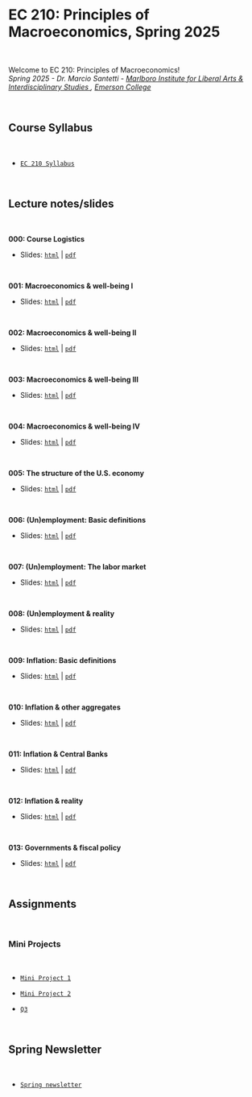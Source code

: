 # EC 210: Principles of Macroeconomics, Spring 2025

<br>

Welcome to EC 210: Principles of Macroeconomics!<br>
*Spring 2025 - Dr. Marcio Santetti - [Marlboro Institute for Liberal Arts & Interdisciplinary Studies ](https://emerson.edu/academics/schools-labs-and-centers/marlboro-institute), [Emerson College](https://www.emerson.edu/)*

<br>

## Course Syllabus

<br>

  - [`EC 210 Syllabus`](https://raw.githack.com/marciosantetti/ec210-sp25/main/syllabus/syllabus-ec210-spring25.pdf)

<br>


## Lecture notes/slides


<br>

**000: Course Logistics**

  - Slides: [`html`](https://raw.githack.com/marciosantetti/ec210-sp25/main/lectures/000-logistics/000-logistics.html) | [`pdf`](https://raw.githack.com/marciosantetti/ec210-sp25/main/lectures/000-logistics/000-logistics.pdf)


<br>

**001: Macroeconomics & well-being I**

  - Slides: [`html`](https://raw.githack.com/marciosantetti/ec210-sp25/refs/heads/main/lectures/001-big-picture/001-big-picture.html) | [`pdf`](https://raw.githack.com/marciosantetti/ec210-sp25/main/lectures/001-big-picture/001-big-picture-1.pdf)

<br>

**002: Macroeconomics & well-being II**

  - Slides: [`html`](https://raw.githack.com/marciosantetti/ec210-sp25/refs/heads/main/lectures/001-big-picture/001-big-picture-2.html) | [`pdf`](https://raw.githack.com/marciosantetti/ec210-sp25/main/lectures/001-big-picture/001-big-picture-2.pdf)

<br>

**003: Macroeconomics & well-being III**

  - Slides: [`html`](https://raw.githack.com/marciosantetti/ec210-sp25/refs/heads/main/lectures/001-big-picture/001-big-picture-3.html) | [`pdf`](https://raw.githack.com/marciosantetti/ec210-sp25/main/lectures/001-big-picture/001-big-picture-3.pdf)

<br>

**004: Macroeconomics & well-being IV**

  - Slides: [`html`](https://raw.githack.com/marciosantetti/ec210-sp25/refs/heads/main/lectures/001-big-picture/001-big-picture-4.html) | [`pdf`](https://raw.githack.com/marciosantetti/ec210-sp25/main/lectures/001-big-picture/001-big-picture-4.pdf)


<br>

**005: The structure of the U.S. economy**

  - Slides: [`html`](https://raw.githack.com/marciosantetti/ec210-sp25/refs/heads/main/lectures/002-us-economy/002-us-economy.html) | [`pdf`](https://raw.githack.com/marciosantetti/ec210-sp25/refs/heads/main/lectures/002-us-economy/002-us-economy.pdf)

<br>

**006: (Un)employment: Basic definitions**

  - Slides: [`html`](https://raw.githack.com/marciosantetti/ec210-sp25/refs/heads/main/lectures/003-unemployment/003-unemp-1.html) | [`pdf`](https://raw.githack.com/marciosantetti/ec210-sp25/refs/heads/main/lectures/003-unemployment/003-unemp-1.pdf)

<br>

**007: (Un)employment: The labor market**

  - Slides: [`html`](https://raw.githack.com/marciosantetti/ec210-sp25/refs/heads/main/lectures/003-unemployment/003-unemp-2.html) | [`pdf`](https://raw.githack.com/marciosantetti/ec210-sp25/refs/heads/main/lectures/003-unemployment/003-unemp-2.pdf)

<br>

**008: (Un)employment & reality**

  - Slides: [`html`](https://raw.githack.com/marciosantetti/ec210-sp25/refs/heads/main/lectures/003-unemployment/003-unemp-3.html) | [`pdf`](https://raw.githack.com/marciosantetti/ec210-sp25/refs/heads/main/lectures/003-unemployment/003-unemp-3.pdf)

<br>

**009: Inflation: Basic definitions**

  - Slides: [`html`](https://raw.githack.com/marciosantetti/ec210-sp25/refs/heads/main/lectures/004-inflation/004-inflation-1.html) | [`pdf`](https://raw.githack.com/marciosantetti/ec210-sp25/refs/heads/main/lectures/004-inflation/004-inflation-1.pdf)

<br>

**010: Inflation & other aggregates**

  - Slides: [`html`](https://raw.githack.com/marciosantetti/ec210-sp25/refs/heads/main/lectures/004-inflation/004-inflation-2.html) | [`pdf`](https://raw.githack.com/marciosantetti/ec210-sp25/refs/heads/main/lectures/004-inflation/004-inflation-2.pdf)

<br>

**011: Inflation & Central Banks**

  - Slides: [`html`](https://raw.githack.com/marciosantetti/ec210-sp25/refs/heads/main/lectures/004-inflation/004-inflation-3.html) | [`pdf`](https://raw.githack.com/marciosantetti/ec210-sp25/refs/heads/main/lectures/004-inflation/004-inflation-3.pdf)

<br>

**012: Inflation & reality**

  - Slides: [`html`](https://raw.githack.com/marciosantetti/ec210-sp25/refs/heads/main/lectures/004-inflation/004-inflation-4.html) | [`pdf`](https://raw.githack.com/marciosantetti/ec210-sp25/refs/heads/main/lectures/004-inflation/004-inflation-4.pdf)


<br>

**013: Governments & fiscal policy**

  - Slides: [`html`](https://raw.githack.com/marciosantetti/ec210-sp25/refs/heads/main/lectures/005-govt/005-govt-1.html) | [`pdf`](https://raw.githack.com/marciosantetti/ec210-sp25/refs/heads/main/lectures/005-govt/005-govt-1.pdf)


<br>

## Assignments

<br>

### Mini Projects

<br>

  - [`Mini Project 1`](https://raw.githack.com/marciosantetti/ec210-sp25/main/mini-projects/mp1-sp25.pdf)

  
  - [`Mini Project 2`](https://raw.githack.com/marciosantetti/ec210-sp25/main/mini-projects/mp2-sp25.pdf)

  - [`Q3`](https://raw.githack.com/marciosantetti/ec210-sp25/refs/heads/main/lectures/004-inflation/003-in-class-quiz.html)

<br>

## Spring Newsletter

<br>

  - [`Spring newsletter`](https://raw.githack.com/marciosantetti/ec210-sp25/main/spring-newsletter/spring-newsletter-25.pdf)
